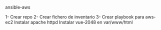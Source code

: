 ansible-aws

1- Crear repo
2- Crear fichero de inventario
3- Crear playbook para aws-ec2
	Instalar apache httpd
	Instalar vue-2048 en var/www/html


